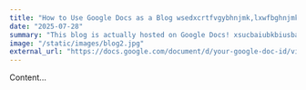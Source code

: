 ```yaml
---
title: "How to Use Google Docs as a Blog wsedxcrtfvgybhnjmk,lxwfbghnjmkl,sxaxvbuaijxnmawklxa"
date: "2025-07-28"
summary: "This blog is actually hosted on Google Docs! xsucbaiubkbiusbaxkuabxciubckajbxiausbxkaxsiuback"
image: "/static/images/blog2.jpg"
external_url: "https://docs.google.com/document/d/your-google-doc-id/view"
---
```


Content...

